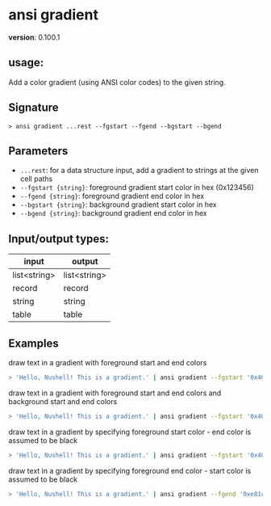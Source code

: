# ansi gradient

**version**: 0.100.1

## **usage**:

Add a color gradient (using ANSI color codes) to the given string.

## Signature

`> ansi gradient ...rest --fgstart --fgend --bgstart --bgend`

## Parameters

- `...rest`: for a data structure input, add a gradient to strings at the given cell paths
- `--fgstart {string}`: foreground gradient start color in hex (0x123456)
- `--fgend {string}`: foreground gradient end color in hex
- `--bgstart {string}`: background gradient start color in hex
- `--bgend {string}`: background gradient end color in hex

## Input/output types:

| input          | output         |
| -------------- | -------------- |
| list\<string\> | list\<string\> |
| record         | record         |
| string         | string         |
| table          | table          |

## Examples

draw text in a gradient with foreground start and end colors

```bash
> 'Hello, Nushell! This is a gradient.' | ansi gradient --fgstart '0x40c9ff' --fgend '0xe81cff'
```

draw text in a gradient with foreground start and end colors and background start and end colors

```bash
> 'Hello, Nushell! This is a gradient.' | ansi gradient --fgstart '0x40c9ff' --fgend '0xe81cff' --bgstart '0xe81cff' --bgend '0x40c9ff'
```

draw text in a gradient by specifying foreground start color - end color is assumed to be black

```bash
> 'Hello, Nushell! This is a gradient.' | ansi gradient --fgstart '0x40c9ff'
```

draw text in a gradient by specifying foreground end color - start color is assumed to be black

```bash
> 'Hello, Nushell! This is a gradient.' | ansi gradient --fgend '0xe81cff'
```
